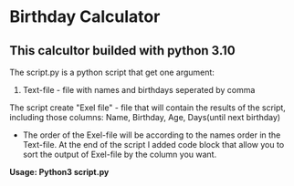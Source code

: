 # Birthday Calculator

## This calcultor builded with python 3.10

The script.py is a python script that get one argument: 
1. Text-file - file with names and birthdays seperated by comma

The script create "Exel file" - file that will contain the results of the script, including those columns: Name, Birthday, Age, Days(until next birthday)

* The order of the Exel-file will be according to the names order in the Text-file. At the end of the script I added code block that allow you to sort the output of Exel-file by the column you want.

**Usage: Python3 script.py <Text-file>**
